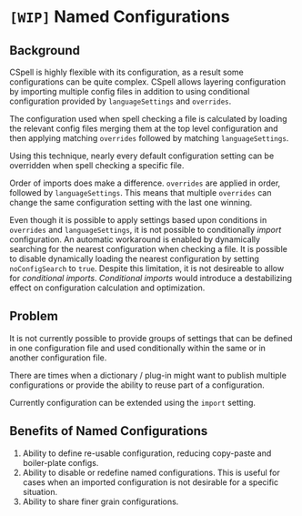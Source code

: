 # `[WIP]` Named Configurations

## Background

CSpell is highly flexible with its configuration, as a result some configurations can be quite complex. CSpell allows layering configuration by importing multiple config files in addition to using conditional configuration provided by `languageSettings` and `overrides`.

The configuration used when spell checking a file is calculated by loading the relevant config files merging them at the top level configuration and then applying matching `overrides` followed by matching `languageSettings`.

Using this technique, nearly every default configuration setting can be overridden when spell checking a specific file.

Order of imports does make a difference. `overrides` are applied in order, followed by `languageSettings`. This means that multiple `overrides` can change the same configuration setting with the last one winning.

Even though it is possible to apply settings based upon conditions in `overrides` and `languageSettings`, it is not possible to conditionally _import_ configuration. An automatic workaround is enabled by dynamically searching for the nearest configuration when checking a file. It is possible to disable dynamically loading the nearest configuration by setting `noConfigSearch` to `true`. Despite this limitation, it is not desireable to allow for _conditional imports_. _Conditional imports_ would introduce a destabilizing effect on configuration calculation and optimization.

## Problem

It is not currently possible to provide groups of settings that can be defined in one configuration file and used conditionally within the same or in another configuration file.

There are times when a dictionary / plug-in might want to publish multiple configurations or provide the ability to reuse part of a configuration.

Currently configuration can be extended using the `import` setting.

## Benefits of Named Configurations

1. Ability to define re-usable configuration, reducing copy-paste and boiler-plate configs.
1. Ability to disable or redefine named configurations. This is useful for cases when an imported configuration is not desirable for a specific situation.
1. Ability to share finer grain configurations.
